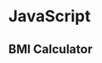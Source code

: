 <h1>JavaScript</h1>

<h2 href="https://kisna2512.github.io/JavaScript/07_Projects/02_BMI_Calculator/">BMI Calculator</h2>
